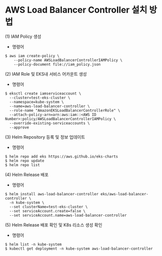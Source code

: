 # AWS Load Balancer Controller 설치 방법

(1) IAM Policy 생성
* 명령어
```
$ aws iam create-policy \
    --policy-name AWSLoadBalancerControllerIAMPolicy \
    --policy-document file://iam_policy.json
```

(2) IAM Role 및 EKS내 서비스 어카운트 생성
* 명령어
```
$ eksctl create iamserviceaccount \
  --cluster=test-eks-cluster \
  --namespace=kube-system \
  --name=aws-load-balancer-controller \
  --role-name "AmazonEKSLoadBalancerControllerRole" \
  --attach-policy-arn=arn:aws:iam::<AWS ID Number>:policy/AWSLoadBalancerControllerIAMPolicy \
  --override-existing-serviceaccounts \
  --approve
```

(3) Helm Repository 등록 및 정보 업데이트
* 명령어
```
$ helm repo add eks https://aws.github.io/eks-charts
$ helm repo update
$ helm repo list
```

(4) Helm Release 배포
* 명령어
```
$ helm install aws-load-balancer-controller eks/aws-load-balancer-controller \
  -n kube-system \
  --set clusterName=test-eks-cluster \
  --set serviceAccount.create=false \
  --set serviceAccount.name=aws-load-balancer-controller
```

(5) Helm Release 배포 확인 및 K8s 리소스 생성 확인
* 명령어
```
$ helm list -n kube-system
$ kubectl get deployment -n kube-system aws-load-balancer-controller
```